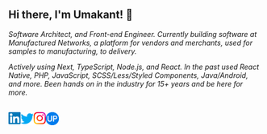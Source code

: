## Hi there, I'm Umakant! 👋

_Software Architect, and Front-end Engineer. Currently building software at Manufactured Networks, a platform for vendors and merchants, used for samples to manufacturing, to delivery._

_Actively using Next, TypeScript, Node.js, and React. In the past used React Native, PHP, JavaScript, SCSS/Less/Styled Components, Java/Android, and more. Been hands on in the industry for 15+ years and be here for more._

<br />

<a href="https://in.linkedin.com/in/umakantpatil">
  <img
    align="left"
    alt="Umakant Patil | Linkedin"
    width="24px"
    src="https://github.com/umakantp/umakantp/blob/main/files/linkedin.svg"
  />
</a>

<a href="https://x.com/TheRealUmakant">
  <img
    align="left"
    alt="Umakant Patil | Twitter"
    width="26px"
    src="https://github.com/umakantp/umakantp/blob/main/files/twitter.svg"
  />
</a>

<a href="https://instagram.com/umakant">
  <img
    align="left"
    alt="Umakant Patil | Instagram"
    width="24px"
    src="https://github.com/umakantp/umakantp/blob/main/files/instagram.svg"
  />
</a>

<a href="https://umakant.com">
  <img
    align="left"
    alt="Umakant Patil | Website"
    width="26px"
    src="https://github.com/umakantp/umakantp/blob/main/files/website.svg"
  />
</a>
